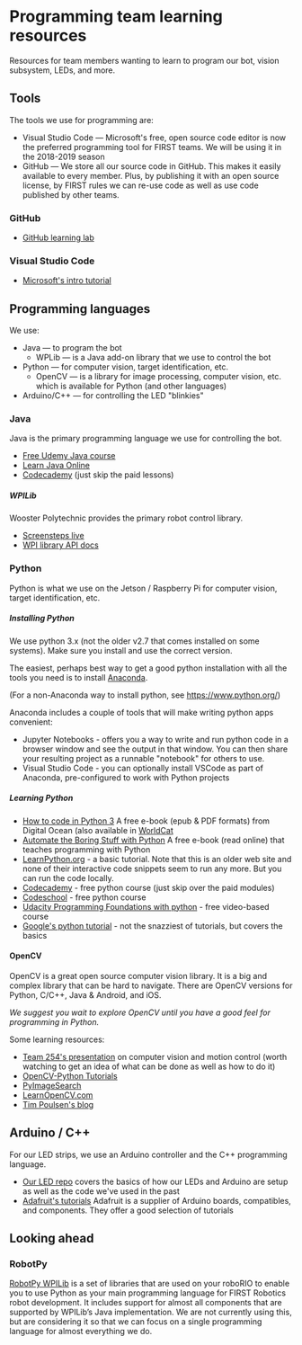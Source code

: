 # Programming team learning resources

Resources for team members wanting to learn to program our bot, vision subsystem, LEDs, and more.

## Tools

The tools we use for programming are:

* Visual Studio Code &mdash; Microsoft's free, open source code editor is now the preferred programming tool for FIRST teams. We will be using it in the 2018-2019 season
* GitHub &mdash; We store all our source code in GitHub. This makes it easily available to every member. Plus, by publishing it with an open source license, by FIRST rules we can re-use code as well as use code published by other teams.

### GitHub

* [GitHub learning lab](https://lab.github.com/)

### Visual Studio Code

* [Microsoft's intro tutorial](https://code.visualstudio.com/docs/introvideos/basics)


## Programming languages

We use:

* Java &mdash; to program the bot
    * WPLib &mdash; is a Java add-on library that we use to control the bot
* Python &mdash; for computer vision, target identification, etc.
    * OpenCV &mdash; is a library for image processing, computer vision, etc. which is available for Python (and other languages)
* Arduino/C++ &mdash; for controlling the LED "blinkies"

### Java

Java is the primary programming language we use for controlling the bot. 

* [Free Udemy Java course](https://www.udemy.com/java-tutorial/)
* [Learn Java Online](https://www.learnjavaonline.org/)
* [Codecademy](https://www.codecademy.com/learn/learn-java) (just skip the paid lessons)


##### WPILib

Wooster Polytechnic provides the primary robot control library.

* [Screensteps live](http://wpilib.screenstepslive.com/s/currentCS) 
* [WPI library API docs](http://first.wpi.edu/FRC/roborio/release/docs/java/)

### Python

Python is what we use on the Jetson / Raspberry Pi for computer vision, target identification, etc. 

##### Installing Python

We use python 3.x (not the older v2.7 that comes installed on some systems). Make sure you install and use the correct version.

The easiest, perhaps best way to get a good python installation with all the tools you need is to install [Anaconda](https://www.anaconda.com/download/).

(For a non-Anaconda way to install python, see https://www.python.org/)

Anaconda includes a couple of tools that will make writing python apps convenient:

* Jupyter Notebooks - offers you a way to write and run python code in a browser window and see the output in that window. You can then share your resulting project as a runnable "notebook" for others to use.
* Visual Studio Code - you can optionally install VSCode as part of Anaconda, pre-configured to work with Python projects


##### Learning Python

* [How to code in Python 3](https://www.digitalocean.com/community/tutorials/digitalocean-ebook-how-to-code-in-python) A free e-book (epub & PDF formats) from Digital Ocean (also available in [WorldCat](https://www.worldcat.org/title/how-to-code-in-python-3/oclc/1020289950)
* [Automate the Boring Stuff with Python](https://automatetheboringstuff.com/2e/) A free e-book (read online) that teaches programming with Python
* [LearnPython.org](https://www.learnpython.org/) - a basic tutorial. Note that this is an older web site and none of their interactive code snippets seem to run any more. But you can run the code locally.
* [Codecademy](https://www.codecademy.com/learn/learn-python) - free python course (just skip over the paid modules)
* [Codeschool](https://www.codeschool.com/courses/try-python) - free python course
* [Udacity Programming Foundations with python](https://www.udacity.com/course/programming-foundations-with-python--ud036) - free video-based course
* [Google's python tutorial](https://developers.google.com/edu/python/) - not the snazziest of tutorials, but covers the basics

#### OpenCV

OpenCV is a great open source computer vision library. It is a big and complex library that can be hard to navigate. There are OpenCV versions for Python, C/C++, Java & Android, and iOS.

*We suggest you wait to explore OpenCV until you have a good feel for programming in Python.*

Some learning resources:

* [Team 254's presentation](https://www.team254.com/documents/vision-control/) on computer vision and motion control (worth watching to get an idea of what can be done as well as how to do it)
* [OpenCV-Python Tutorials](https://opencv-python-tutroals.readthedocs.io/en/latest/py_tutorials/py_tutorials.html)
* [PyImageSearch](https://pyimagesearch.com)
* [LearnOpenCV.com](https://learnopencv.com)
* [Tim Poulsen's blog](https://timpoulsen.com)

## Arduino / C++

For our LED strips, we use an Arduino controller and the C++ programming language. 

* [Our LED repo](https://github.com/Raider-Robotics-Team-1518/LED) covers the basics of how our LEDs and Arduino are setup as well as the code we've used in the past
* [Adafruit's tutorials](http://www.ladyada.net/learn/arduino/) Adafruit is a supplier of Arduino boards, compatibles, and components. They offer a good selection of tutorials

## Looking ahead

### RobotPy 

[RobotPy WPILib](http://robotpy.readthedocs.io/en/stable/getting_started.html) is a set of libraries that are used on your roboRIO to enable you to use Python as your main programming language for FIRST Robotics robot development. It includes support for almost all components that are supported by WPILib’s Java implementation. We are not currently using this, but are considering it so that we can focus on a single programming language for almost everything we do.

